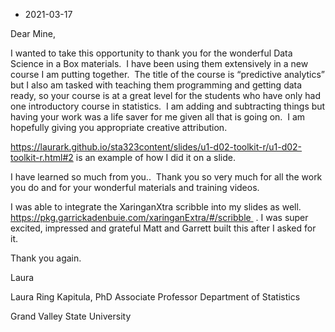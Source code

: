 - 2021-03-17

Dear Mine,

I wanted to take this opportunity to thank you for the wonderful Data Science in a Box materials.  I have been using them extensively in a new course I am putting together.  The title of the course is “predictive analytics” but I also am tasked with teaching them programming and getting data ready, so your course is at a great level for the students who have only had one introductory course in statistics.  I am adding and subtracting things but having your work was a life saver for me given all that is going on.  I am hopefully giving you appropriate creative attribution.

https://laurark.github.io/sta323content/slides/u1-d02-toolkit-r/u1-d02-toolkit-r.html#2 is an example of how I did it on a slide.

I have learned so much from you..  Thank you so very much for all the work you do and for your wonderful materials and training videos.

I was able to integrate the XaringanXtra scribble into my slides as well.  https://pkg.garrickadenbuie.com/xaringanExtra/#/scribble  . I was super excited, impressed and grateful Matt and Garrett built this after I asked for it.

Thank you again.

Laura

Laura Ring Kapitula, PhD
Associate Professor
Department of Statistics

Grand Valley State University